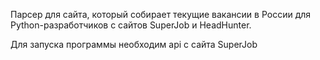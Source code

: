 Парсер для сайта, который собирает текущие вакансии в России для Python-разработчиков c сайтов SuperJob и HeadHunter.

Для запуска программы необходим api с сайта SuperJob 
